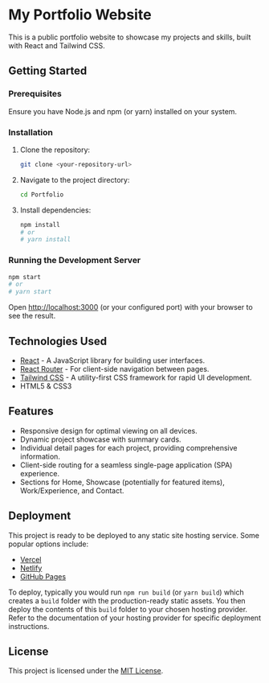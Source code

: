 # My Portfolio Website

This is a public portfolio website to showcase my projects and skills, built with React and Tailwind CSS.

## Getting Started

### Prerequisites

Ensure you have Node.js and npm (or yarn) installed on your system.

### Installation

1. Clone the repository:
   ```bash
   git clone <your-repository-url>
   ```
2. Navigate to the project directory:
   ```bash
   cd Portfolio
   ```
3. Install dependencies:
   ```bash
   npm install
   # or
   # yarn install
   ```

### Running the Development Server

```bash
npm start
# or
# yarn start
```

Open [http://localhost:3000](http://localhost:3000) (or your configured port) with your browser to see the result.

## Technologies Used

* [React](https://reactjs.org/) - A JavaScript library for building user interfaces.
* [React Router](https://reactrouter.com/) - For client-side navigation between pages.
* [Tailwind CSS](https://tailwindcss.com/) - A utility-first CSS framework for rapid UI development.
* HTML5 & CSS3

## Features

* Responsive design for optimal viewing on all devices.
* Dynamic project showcase with summary cards.
* Individual detail pages for each project, providing comprehensive information.
* Client-side routing for a seamless single-page application (SPA) experience.
* Sections for Home, Showcase (potentially for featured items), Work/Experience, and Contact.

## Deployment

This project is ready to be deployed to any static site hosting service. Some popular options include:

* [Vercel](https://vercel.com/)
* [Netlify](https://www.netlify.com/)
* [GitHub Pages](https://pages.github.com/)

To deploy, typically you would run `npm run build` (or `yarn build`) which creates a `build` folder with the production-ready static assets. You then deploy the contents of this `build` folder to your chosen hosting provider. Refer to the documentation of your hosting provider for specific deployment instructions.

## License

This project is licensed under the [MIT License](LICENSE).
